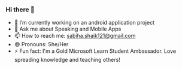 ### Hi there 👋


- 🔭 I’m currently working on an android application project
- 💬 Ask me about Speaking and Mobile Apps 
- 📫 How to reach me: sabiha.shaik121@gmail.com
- 😄 Pronouns: She/Her
- ⚡ Fun fact: I'm a Gold Microsoft Learn Student Ambassador. Love spreading knowledge and teaching others!

<!--
**Sabihashaik/Sabihashaik** is a ✨ _special_ ✨ repository because its `README.md` (this file) appears on your GitHub profile.

Here are some ideas to get you started:

-->
